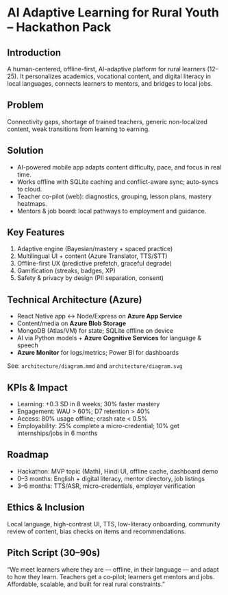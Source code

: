 # AI Adaptive Learning for Rural Youth – Hackathon Pack

## Introduction
A human-centered, offline-first, AI-adaptive platform for rural learners (12–25). It personalizes academics, vocational content, and digital literacy in local languages, connects learners to mentors, and bridges to local jobs.

## Problem
Connectivity gaps, shortage of trained teachers, generic non-localized content, weak transitions from learning to earning.

## Solution
- AI-powered mobile app adapts content difficulty, pace, and focus in real time.
- Works offline with SQLite caching and conflict-aware sync; auto-syncs to cloud.
- Teacher co-pilot (web): diagnostics, grouping, lesson plans, mastery heatmaps.
- Mentors & job board: local pathways to employment and guidance.

## Key Features
1) Adaptive engine (Bayesian/mastery + spaced practice)  
2) Multilingual UI + content (Azure Translator, TTS/STT)  
3) Offline-first UX (predictive prefetch, graceful degrade)  
4) Gamification (streaks, badges, XP)  
5) Safety & privacy by design (PII separation, consent)  

## Technical Architecture (Azure)
- React Native app ↔ Node/Express on **Azure App Service**
- Content/media on **Azure Blob Storage**
- MongoDB (Atlas/VM) for state; SQLite offline on device
- AI via Python models + **Azure Cognitive Services** for language & speech
- **Azure Monitor** for logs/metrics; Power BI for dashboards

See: `architecture/diagram.mmd` and `architecture/diagram.svg`

## KPIs & Impact
- Learning: +0.3 SD in 8 weeks; 30% faster mastery
- Engagement: WAU > 60%; D7 retention > 40%
- Access: 80% usage offline; crash rate < 0.5%
- Employability: 25% complete a micro-credential; 10% get internships/jobs in 6 months

## Roadmap
- Hackathon: MVP topic (Math), Hindi UI, offline cache, dashboard demo
- 0–3 months: English + digital literacy, mentor directory, job listings
- 3–6 months: TTS/ASR, micro-credentials, employer verification

## Ethics & Inclusion
Local language, high-contrast UI, TTS, low-literacy onboarding, community review of content, bias checks on items and recommendations.

## Pitch Script (30–90s)
“We meet learners where they are — offline, in their language — and adapt to how they learn. Teachers get a co‑pilot; learners get mentors and jobs. Affordable, scalable, and built for real rural constraints.”
